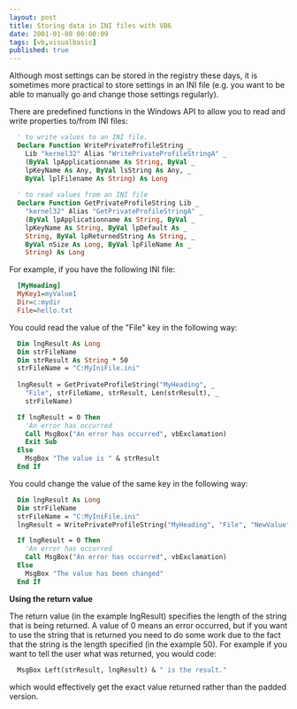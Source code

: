 ```yaml
---
layout: post
title: Storing data in INI files with VB6
date: 2001-01-08 00:00:09
tags: [vb,visualbasic]
published: true
---
```


Although most settings can be stored in the registry these days, it is sometimes more practical to store settings in an INI file (e.g. you want to be able to manually go and change those settings regularly).

There are predefined functions in the Windows API to allow you to read and write properties to/from INI files:

```vb
  ' to write values to an INI file.
  Declare Function WritePrivateProfileString _
    Lib "kernel32" Alias "WritePrivateProfileStringA" _
    (ByVal lpApplicationname As String, ByVal _
    lpKeyName As Any, ByVal lsString As Any, _
    ByVal lplFilename As String) As Long
  
  ' to read values from an INI file
  Declare Function GetPrivateProfileString Lib _
    "kernel32" Alias "GetPrivateProfileStringA" _
    (ByVal lpApplicationname As String, ByVal _
    lpKeyName As String, ByVal lpDefault As _
    String, ByVal lpReturnedString As String, _
    ByVal nSize As Long, ByVal lpFileName As _
    String) As Long
```

For example, if you have the following INI file:

```ini
  [MyHeading]
  MyKey1=myValue1
  Dir=c:mydir
  File=hello.txt
```

You could read the value of the "File" key in the following way:

```vb
  Dim lngResult As Long
  Dim strFileName
  Dim strResult As String * 50
  strFileName = "C:MyIniFile.ini"
	
  lngResult = GetPrivateProfileString("MyHeading", _
    "File", strFileName, strResult, Len(strResult), _
    strFileName)

  If lngResult = 0 Then
    'An error has occurred
    Call MsgBox("An error has occurred", vbExclamation)
    Exit Sub
  Else
    MsgBox "The value is " & strResult
  End If
```

You could change the value of the same key in the following way:

```vb
  Dim lngResult As Long
  Dim strFileName
  strFileName = "C:MyIniFile.ini"
  lngResult = WritePrivateProfileString("MyHeading", "File", "NewValue", strFileName)

  If lngResult = 0 Then
    'An error has occurred
    Call MsgBox("An error has occurred", vbExclamation)
  Else
    MsgBox "The value has been changed"
  End If
```
  
**Using the return value**

The return value (in the example lngResult) specifies the length of the string that is being returned. A value of 0 means an error occurred, but if you want to use the string that is returned you need to do some work due to the fact that the string is the length specified (in the example 50). For example if you want to tell the user what was returned, you would code:

```vb
  MsgBox Left(strResult, lngResult) & " is the result."
```

which would effectively get the exact value returned rather than the padded version.